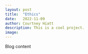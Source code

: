 ```yaml
---
layout: post
title:  "Ethics"
date:   2022-11-09
author: Courtney Hiatt
description: This is a cool project.
image: 
---
```


Blog content
